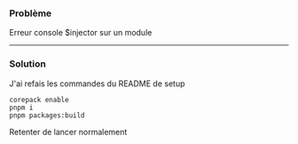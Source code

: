 ### Problème

Erreur console $injector sur un module 

--- 
### Solution

J'ai refais les commandes du README de setup

```
corepack enable
pnpm i
pnpm packages:build
```

Retenter de lancer normalement